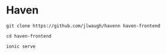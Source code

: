 # Haven

```
git clone https://github.com/jlwaugh/havenn haven-frontend

cd haven-frontend

ionic serve
```
